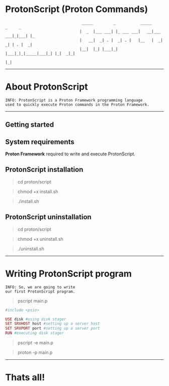 # ProtonScript (Proton Commands)

                                      _____         _           _____         _     _   
                                     |  _  |___ ___| |_ ___ ___|   __|___ ___|_|___| |_ 
                                     |   __|  _| . |  _| . |   |__   |  _|  _| | . |  _|
                                     |__|  |_| |___|_| |___|_|_|_____|___|_| |_|  _|_|  
                                                                               |_|  
***

# About ProtonScript

    INFO: ProtonScript is a Proton Framework programming language
    used to quickly execute Proton commands in the Proton Framework.
   
***

## Getting started

## System requirements

**Proton Framework** required to write and execute ProtonScript.

## ProtonScript installation

> cd proton/script

> chmod +x install.sh

> ./install.sh

## ProtonScript uninstallation

> cd proton/script

> chmod +x uninstall.sh

> ./uninstall.sh

***

# Writing ProtonScript program

    INFO: So, we are going to write 
    our first ProtonScript program.
    
> pscript main.p

```ruby
#include <psio>

USE disk #using disk stager
SET SRVHOST host #setting up a server host
SET SRVPORT port #setting up a server port
RUN #executing disk stager
```

> pscript -e main.p

> proton -p main.p

***
    
# Thats all!
